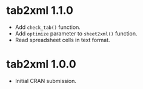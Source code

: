 # tab2xml 1.1.0

* Add `check_tab()` function.
* Add `optimize` parameter to `sheet2xml()` function.
* Read spreadsheet cells in text format.

# tab2xml 1.0.0

* Initial CRAN submission.
